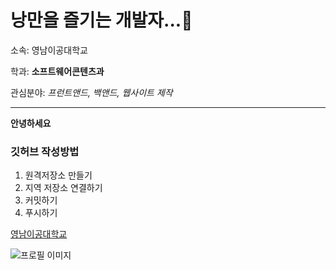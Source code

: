 # 낭만을 즐기는 개발자...👋

소속: 영남이공대학교

학과: **소프트웨어콘텐츠과**

관심분야: *프런트앤드, 백앤드, 웹사이트 제작*

---
**안녕하세요**

### 깃허브 작성방법
1. 원격저장소 만들기
2. 지역 저장소 연결하기
3. 커밋하기
4. 푸시하기

[영남이공대학교](http://www.ync.ac.kr)

![프로필 이미지](./눈사람.jifif)




<!--
**jang-2023/jang-2023** is a ✨ _special_ ✨ repository because its `README.md` (this file) appears on your GitHub profile.

Here are some ideas to get you started:

- 🔭 I’m currently working on ...
- 🌱 I’m currently learning ...
- 👯 I’m looking to collaborate on ...
- 🤔 I’m looking for help with ...
- 💬 Ask me about ...
- 📫 How to reach me: ...
- 😄 Pronouns: ...
- ⚡ Fun fact: ...
-->
